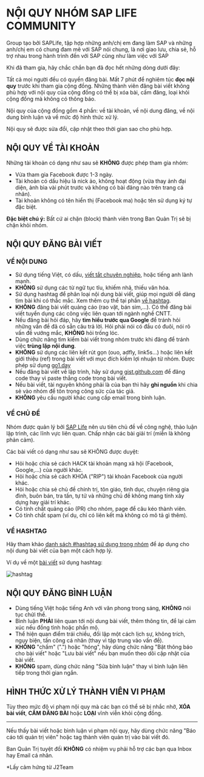 
# NỘI QUY NHÓM SAP LIFE COMMUNITY
Group tạo bởi SAPLife, tập hợp những anh/chị em đang làm SAP và những anh/chị em có chung đam mê với SAP nói chung, là nơi giao lưu, chia sẻ, hỗ trợ nhau trong hành trình đến với SAP cũng như làm việc với SAP

Khi đã tham gia, hãy chắc chắn bạn đã đọc hết những dòng dưới đây:

Tất cả mọi người đều có quyền đăng bài. Mất 7 phút để nghiêm túc **đọc nội quy** trước khi tham gia cộng đồng. Những thành viên đăng bài viết không phù hợp với nội quy của cộng đồng có thể bị xóa bài, cấm đăng, loại khỏi cộng đồng mà không có thông báo.

Nội quy của cộng đồng gồm 4 phần: về tài khoản, về nội dung đăng, về nội dung bình luận và về mức độ hình thức xử lý.

Nội quy sẽ được sửa đổi, cập nhật theo thời gian sao cho phù hợp. 

## NỘI QUY VỀ TÀI KHOẢN

Những tài khoản có dạng như sau sẽ **KHÔNG** được phép tham gia nhóm:
- Vừa tham gia Facebook được 1-3 ngày.
- Tài khoản có dấu hiệu là nick ảo, không hoạt động (vừa thay ảnh đại diện, ảnh bìa vài phút trước và không có bài đăng nào trên trang cá nhân).
- Tài khoản không có tên hiển thị (Facebook ma) hoặc tên sử dụng ký tự đặc biệt.

**Đặc biệt chú ý:** Bất cứ ai chặn (block) thành viên trong Ban Quản Trị sẽ bị chặn khỏi nhóm.

## NỘI QUY ĐĂNG BÀI VIẾT

### VỀ NỘI DUNG
- Sử dụng tiếng Việt, có dấu, [viết tắt chuyên nghiệp](http://www.chuviettat.com/pages/view/quy-tac-tao-sinh-cvt.html), hoặc tiếng anh lành mạnh. 
- **KHÔNG** sử dụng các từ ngữ tục tĩu, khiếm nhã, thiếu văn hóa.
- Sử dụng hashtag để phân loại nội dung bài viết, giúp mọi người dễ dàng tìm bài khi có thắc mắc. Xem thêm cụ thể tại phần [về hashtag](#v%E1%BB%80-hashtag).
- **KHÔNG** đăng bài viết quảng cáo (rao vặt, bán sim,...). Có thể đăng bài viết tuyển dụng các công việc liên quan tới ngành nghề CNTT.
- Nếu đăng bài hỏi đáp, hãy **tìm hiểu trước qua Google** để tránh hỏi những vấn đề đã có sẵn câu trả lời. Hỏi phải nói có đầu có đuôi, nói rõ vấn đề vướng mắc, **KHÔNG** hỏi trống lóc.
- Dùng chức năng tìm kiếm bài viết trong nhóm trước khi đăng để tránh việc **trùng lặp nội dung**.
- **KHÔNG** sử dụng các liên kết rút gọn (ouo, adfly, link5s...) hoặc liên kết giới thiệu (ref) trong bài viết với mục đích kiếm lợi nhuận từ nhóm. Được phép sử dụng [go1.day](https://go1.day)
- Nếu đăng bài viết về lập trình, hãy sử dụng [gist.github.com](https://gist.github.com/) để đăng code thay vì paste thẳng code trong bài viết.
- Nếu bài viết, tài nguyên không phải là của bạn thì hãy **ghi nguồn** khi chia sẻ vào nhóm để tôn trọng công sức của tác giả.
- **KHÔNG** yêu cầu người khác cung cấp email trong bình luận. 

### VỀ CHỦ ĐỀ

Nhóm được quản lý bởi [SAP Life](https://www.google.com.vn/search?q=SAPLife) nên ưu tiên chủ đề về công nghệ, thảo luận lập trình, các lĩnh vực liên quan. Chấp nhận các bài giải trí (miễn là không phản cảm).

Các bài viết có dạng như sau sẽ KHÔNG được duyệt:
- Hỏi hoặc chia sẻ cách HACK tài khoản mạng xã hội (Facebook, Google,...) của người khác.
- Hỏi hoặc chia sẻ cách KHÓA ("RIP") tài khoản Facebook của người khác.
- Hỏi hoặc chia sẻ chủ đề chính trị, tôn giáo, tình dục, chuyện riêng gia đình, buôn bán, tra tấn, tự tử và những chủ đề không mang tính xây dựng hay giải trí khác.
- Có tính chất quảng cáo (PR) cho nhóm, page để câu kéo thành viên.
- Có tính chất spam (ví dụ, chỉ có liên kết mà không có mô tả gì thêm).
  
### VỀ HASHTAG

Hãy tham khảo [danh sách #hashtag sử dụng trong nhóm](hashtags.md) để áp dụng cho nội dung bài viết của bạn một cách hợp lý.

Ví dụ về một [bài viết](https://www.facebook.com/groups/saplife/posts/1985191121881506/) sử dụng hashtag:

![hashtag](https://i.imgur.com/F5u4ihg.png)

## NỘI QUY ĐĂNG BÌNH LUẬN

- Dùng tiếng Việt hoặc tiếng Anh với văn phong trong sáng, **KHÔNG** nói tục chửi thề.
- Bình luận **PHẢI** liên quan tới nội dung bài viết, thêm thông tin, để lại cảm xúc nếu đồng tình hoặc phẩn mộ. 
- Thể hiện quan điểm trái chiều, đối lập một cách lịch sự, không trích, ngụy biện, tấn công cá nhân (thay vì tập trung vào vấn đề).
- **KHÔNG** "chấm" (".") hoặc "hóng", hãy dùng chức năng "Bật thông báo cho bài viết" hoặc "Lưu bài viết" nếu bạn muốn theo dõi cập nhật của bài viết.
- **KHÔNG** spam, dùng chức năng "Sửa bình luận" thay vì bình luận liên tiếp trong thời gian ngắn.

## HÌNH THỨC XỬ LÝ THÀNH VIÊN VI PHẠM

Tùy theo mức độ vi phạm nội quy mà các bạn có thể sẽ bị nhắc nhở, **XÓA bài viết**, **CẤM ĐĂNG BÀI** hoặc **LOẠI** vĩnh viễn khỏi cộng đồng.

---

Nếu thấy bài viết hoặc bình luận vi phạm nội quy, hãy dùng chức năng "Báo cáo tới quản trị viên" hoặc tag thành viên quản trị vào bài viết đó.

Ban Quản Trị tuyệt đối **KHÔNG** có nhiệm vụ phải hỗ trợ các bạn qua Inbox hay Email cá nhân.

*Lấy cảm hứng từ J2Team
